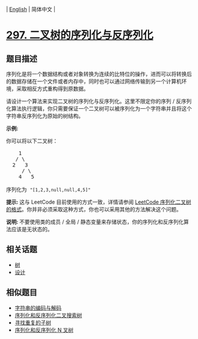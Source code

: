 
| [English](README_EN.md) | 简体中文 |

# [297. 二叉树的序列化与反序列化](https://leetcode-cn.com/problems/serialize-and-deserialize-binary-tree/)

## 题目描述

<p>序列化是将一个数据结构或者对象转换为连续的比特位的操作，进而可以将转换后的数据存储在一个文件或者内存中，同时也可以通过网络传输到另一个计算机环境，采取相反方式重构得到原数据。</p>

<p>请设计一个算法来实现二叉树的序列化与反序列化。这里不限定你的序列 / 反序列化算法执行逻辑，你只需要保证一个二叉树可以被序列化为一个字符串并且将这个字符串反序列化为原始的树结构。</p>

<p><strong>示例:&nbsp;</strong></p>

<pre>你可以将以下二叉树：

    1
   / \
  2   3
     / \
    4   5

序列化为 <code>&quot;[1,2,3,null,null,4,5]&quot;</code></pre>

<p><strong>提示:&nbsp;</strong>这与 LeetCode 目前使用的方式一致，详情请参阅&nbsp;<a href="/faq/#binary-tree">LeetCode 序列化二叉树的格式</a>。你并非必须采取这种方式，你也可以采用其他的方法解决这个问题。</p>

<p><strong>说明:&nbsp;</strong>不要使用类的成员 / 全局 / 静态变量来存储状态，你的序列化和反序列化算法应该是无状态的。</p>


## 相关话题

- [树](https://leetcode-cn.com/tag/tree)
- [设计](https://leetcode-cn.com/tag/design)

## 相似题目

- [字符串的编码与解码](../encode-and-decode-strings/README.md)
- [序列化和反序列化二叉搜索树](../serialize-and-deserialize-bst/README.md)
- [寻找重复的子树](../find-duplicate-subtrees/README.md)
- [序列化和反序列化 N 叉树](../serialize-and-deserialize-n-ary-tree/README.md)
